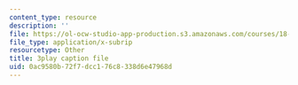 ```yaml
---
content_type: resource
description: ''
file: https://ol-ocw-studio-app-production.s3.amazonaws.com/courses/18-s997-introduction-to-matlab-programming-fall-2011/0ac9580b72f7dcc176c8338d6e47968d_lWSsUH_MQM4.srt
file_type: application/x-subrip
resourcetype: Other
title: 3play caption file
uid: 0ac9580b-72f7-dcc1-76c8-338d6e47968d
---
```

